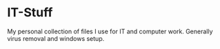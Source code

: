 # IT-Stuff
My personal collection of files I use for IT and computer work. Generally virus removal and windows setup.
